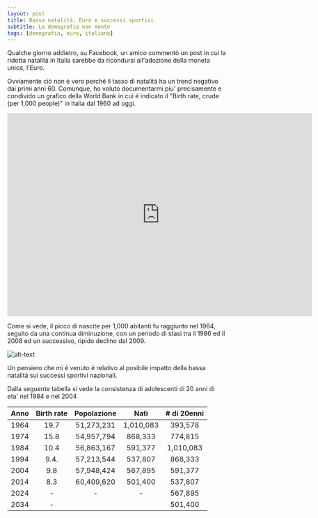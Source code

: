 ```yaml
---
layout: post
title: Bassa natalitá, Euro e successi sportivi 
subtitle: La demografia non mente
tags: [demografia, euro, italiano]
---
```


Qualche giorno addietro, su Facebook, un amico commentò un post in cui la ridotta natalità in Italia sarebbe da ricondursi all'adozione della moneta unica, l'Euro.

Ovviamente ciò non è vero perché il tasso di natalità ha un trend negativo dai primi anni 60. Comunque, ho voluto documentarmi piu' precisamente e condivido un grafico della World Bank in cui é indicato il "Birth rate, crude (per 1,000 people)" in Italia dal 1960 ad oggi.

<iframe src="https://data.worldbank.org/share/widget?indicators=SP.DYN.CBRT.IN&locations=IT" width='700' height='466' frameBorder='0' scrolling="no" ></iframe>
<br>

Come si vede, il picco di nascite per 1,000 abitanti fu raggiunto nel 1964, seguito da una continua diminuzione, con un periodo di stasi tra il 1986 ed il 2008 ed un successivo, ripido declino dal 2009.

![alt-text](_images/https://github.com/giorgio-bendoni/giorgio-bendoni.github.io/blob/master/images/demographics_italy.svg)

Un pensiero che mi é venuto é relativo al posibile impatto della bassa natalitá sui successi sportivi nazionali.

Dalla seguente tabella si vede la consistenza di adolescenti di 20 anni di eta' nel 1984 e nel 2004

| Anno | Birth rate | Popolazione |    Nati   | # di 20enni |
| :---:| :---------:| :---------: | :-------: | :---------: |
| 1964 | 19.7       |  51,273,231 | 1,010,083 |   393,578   |
| 1974 | 15.8       |  54,957,794 | 868,333   |   774,815   |
| 1984 | 10.4       |  56,863,167 | 591,377   | 1,010,083   |
| 1994 | 9.4.       |  57,213,544 | 537,807   | 868,333     |
| 2004 | 9.8        |  57,948,424 | 567,895   | 591,377     |
| 2014 |  8.3       |  60,409,620 | 501,400   | 537,807     |  
| 2024 |     -      |     -       |    -      | 567,895     |      
| 2034 |     -      |             |           | 501,400     |
